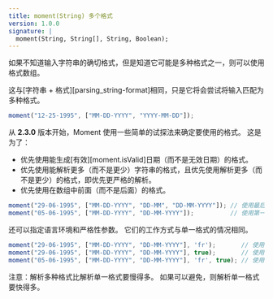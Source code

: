 ```yaml
---
title: moment(String) 多个格式
version: 1.0.0
signature: |
  moment(String, String[], String, Boolean);
---
```



如果不知道输入字符串的确切格式，但是知道它可能是多种格式之一，则可以使用格式数组。

这与[字符串 + 格式][parsing_string-format]相同，只是它将会尝试将输入匹配为多种格式。

```js
moment("12-25-1995", ["MM-DD-YYYY", "YYYY-MM-DD"]);
```

从 **2.3.0** 版本开始，Moment 使用一些简单的试探法来确定要使用的格式。
这是为了：

 * 优先使用能生成[有效][moment.isValid]日期（而不是无效日期）的格式。 
 * 优先使用能解析更多（而不是更少）字符串的格式，且优先使用解析更多（而不是更少）的格式，即优先更严格的解析。
 * 优先使用在数组中前面（而不是后面）的格式。

```js
moment("29-06-1995", ["MM-DD-YYYY", "DD-MM", "DD-MM-YYYY"]); // 使用最后一种格式。
moment("05-06-1995", ["MM-DD-YYYY", "DD-MM-YYYY"]);          // 使用第一种格式
```

还可以指定语言环境和严格性参数。
它们的工作方式与单一格式的情况相同。

```js
moment("29-06-1995", ["MM-DD-YYYY", "DD-MM-YYYY"], 'fr');       // 使用 'fr' 语言环境。
moment("29-06-1995", ["MM-DD-YYYY", "DD-MM-YYYY"], true);       // 使用严格的解析。
moment("05-06-1995", ["MM-DD-YYYY", "DD-MM-YYYY"], 'fr', true); // 使用 'fr' 语言环境和严格的解析。
```

注意：解析多种格式比解析单一格式要慢得多。
如果可以避免，则解析单一格式要快得多。

